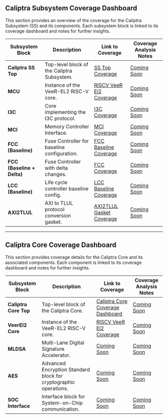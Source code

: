 


## Caliptra Subsystem Coverage Dashboard
This section provides an overview of the coverage for the Caliptra Subsystem (SS) and its components. Each subsystem block is linked to its coverage dashboard and notes for further insights.

| Subsystem Block      | Description                     | Link to Coverage                                                                 | Coverage Analysis Notes       | 
|----------------------|---------------------------------|---------------------------------------------------------------------------------|-------------------------------|
| **Caliptra SS Top**  | Top-level block of the Caliptra Subsystem. | [SS Top Coverage](https://chipsalliance.github.io/caliptra-cov/?path=caliptra-ss-min.zip#/) | [Coming Soon](#)              |
| **MCU**              | Instance of the VeeR-EL2 RISC-V core. | [RISCV VeeR El2 Coverage](https://chipsalliance.github.io/Cores-VeeR-EL2/html/main/coverage_dashboard/all/#/) | [Coming Soon](#)              |
| **I3C**              | Core implementing the I3C protocol. | [I3C Coverage](https://chipsalliance.github.io/i3c-core/coverview.html#/)                     | [Coming Soon](#)              |
| **MCI**              | Memory Controller Interface.    | [MCI Coverage](https://chipsalliance.github.io/caliptra-cov/?path=caliptra-ss-min.zip#/src%2Fmci?dataset=v) | [Coming Soon](#)              |
| **FCC (Baseline)**   | Fuse Controller for baseline configuration. | [FCC Baseline Coverage](https://opentitan.org/dashboard/index.html)                         | [Coming Soon](#)              |
| **FCC (Baseline + Delta)** | Fuse Controller with delta changes. | [FCC Coverage](https://chipsalliance.github.io/caliptra-cov/?path=caliptra-ss-min.zip#/src%2Ffuse_ctrl?dataset=v)                                                                  | [Coming Soon](#)              |
| **LCC (Baseline)**   | Life cycle controller baseline config. | [LCC Baseline Coverage](https://opentitan.org/dashboard/index.html)                         | [Coming Soon](#)              |
| **AXI2TLUL**         | AXI to TLUL protocol conversion gasket. | [AXI2TLUL Gasket Coverage](https://chipsalliance.github.io/caliptra-cov/?path=caliptra-ss-min.zip#/src%2Faxi2tlul?dataset=v)                                                                  | [Coming Soon](#)              |
---

## Caliptra Core Coverage Dashboard
This section provides coverage details for the Caliptra Core and its associated components. Each component is linked to its coverage dashboard and notes for further insights.
 
| Subsystem Block      | Description                     | Link to Coverage                                                                 | Coverage Analysis Notes       | 
|----------------------|---------------------------------|---------------------------------------------------------------------------------|-------------------------------|
| **Caliptra Core Top** | Top-level block of the Caliptra Core. | [Caliptra Core Coverage Dashboard](#)                                           | [Coming Soon](#)              |
| **VeerEl2 Core**      | Instance of the VeeR-EL2 RISC-V core. | [RISCV VeeR El2 Coverage](https://chipsalliance.github.io/Cores-VeeR-EL2/html/main/coverage_dashboard/all/#/) | [Coming Soon](#)              |
| **MLDSA**             | Multi-Lane Digital Signature Accelerator. | [Coming Soon](#)                                                                  | [Coming Soon](#)              |
| **AES**               | Advanced Encryption Standard block for cryptographic operations. | [Coming Soon](#)                                                                  | [Coming Soon](#)              |
| **SOC Interface**     | Interface block for System-on-Chip communication. | [Coming Soon](#)                                                                  | [Coming Soon](#)              |